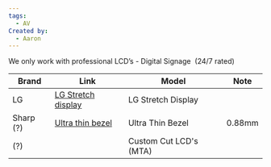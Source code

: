 ```yaml
---
tags:
  - AV
Created by:
  - Aaron
---
```

We only work with professional LCD’s - Digital Signage  (24/7 rated) 

| Brand     | Link                                                                             | Model                  | Note   |
| --------- | -------------------------------------------------------------------------------- | ---------------------- | ------ |
| LG        | [LG Stretch display](https://www.lg.com/global/business/special-digital-signage) | LG Stretch Display     |        |
| Sharp (?) | [Ultra thin bezel](https://www.sharpnecdisplays.us/products/displays/un552s)     | Ultra Thin Bezel       | 0.88mm |
| (?)       |                                                                                  | Custom Cut LCD's (MTA) |        |

